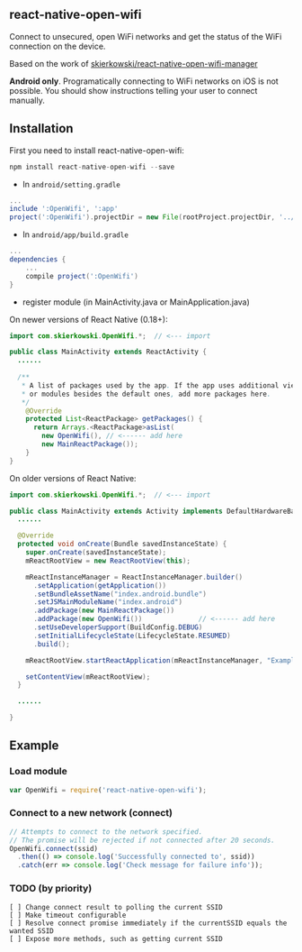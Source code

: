 ## react-native-open-wifi

Connect to unsecured, open WiFi networks and get the status of the WiFi connection on the device.

Based on the work of [skierkowski/react-native-open-wifi-manager](https://github.com/skierkowski/react-native-wifi-manager)

**Android only**. Programatically connecting to WiFi networks on iOS is not possible. You should show instructions
telling your user to connect manually.

## Installation

First you need to install react-native-open-wifi:

```javascript
npm install react-native-open-wifi --save
```

* In `android/setting.gradle`

```gradle
...
include ':OpenWifi', ':app'
project(':OpenWifi').projectDir = new File(rootProject.projectDir, '../node_modules/react-native-open-wifi/android')
```

* In `android/app/build.gradle`

```gradle
...
dependencies {
    ...
    compile project(':OpenWifi')
}
```

* register module (in MainActivity.java or MainApplication.java)

On newer versions of React Native (0.18+):

```java
import com.skierkowski.OpenWifi.*;  // <--- import

public class MainActivity extends ReactActivity {
  ......
  
  /**
   * A list of packages used by the app. If the app uses additional views
   * or modules besides the default ones, add more packages here.
   */
    @Override
    protected List<ReactPackage> getPackages() {
      return Arrays.<ReactPackage>asList(
        new OpenWifi(), // <------ add here
        new MainReactPackage());
    }
}
```

On older versions of React Native:

```java
import com.skierkowski.OpenWifi.*;  // <--- import

public class MainActivity extends Activity implements DefaultHardwareBackBtnHandler {
  ......

  @Override
  protected void onCreate(Bundle savedInstanceState) {
    super.onCreate(savedInstanceState);
    mReactRootView = new ReactRootView(this);

    mReactInstanceManager = ReactInstanceManager.builder()
      .setApplication(getApplication())
      .setBundleAssetName("index.android.bundle")
      .setJSMainModuleName("index.android")
      .addPackage(new MainReactPackage())
      .addPackage(new OpenWifi())              // <------ add here
      .setUseDeveloperSupport(BuildConfig.DEBUG)
      .setInitialLifecycleState(LifecycleState.RESUMED)
      .build();

    mReactRootView.startReactApplication(mReactInstanceManager, "ExampleRN", null);

    setContentView(mReactRootView);
  }

  ......

}
```

## Example

### Load module
```javascript
var OpenWifi = require('react-native-open-wifi');
```

### Connect to a new network (connect)
```javascript
// Attempts to connect to the network specified.
// The promise will be rejected if not connected after 20 seconds.
OpenWifi.connect(ssid)
  .then(() => console.log('Successfully connected to', ssid))
  .catch(err => console.log('Check message for failure info'));
```

### TODO (by priority)
```
[ ] Change connect result to polling the current SSID
[ ] Make timeout configurable
[ ] Resolve connect promise immediately if the currentSSID equals the wanted SSID
[ ] Expose more methods, such as getting current SSID
```
